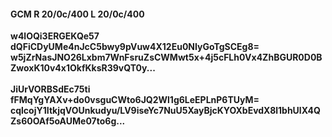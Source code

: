 #### GCM R 20/0c/400 L 20/0c/400
**w4lOQi3ERGEKQe57**<br/>**dQFiCDyUMe4nJcC5bwy9pVuw4X12Eu0NIyGoTgSCEg8=**<br/>**w5jZrNasJNO26Lxbm7WnFsruZsCWMwt5x+4j5cFLh0Vx4ZhBGUR0D0BZwoxK10v4x1OkfKksR39vQT0y...**<br/><br/>
**JiUrVORBSdEc75ti**<br/>**fFMqYgYAXv+do0vsguCWto6JQ2Wl1g6LeEPLnP6TUyM=**<br/>**cqlcojY1ItkjqVOUnkudyu/LV9iseYc7NuU5XayBjcKYOXbEvdX8l1bhUlX4QZs60OAf5oAUMe07to6g...**